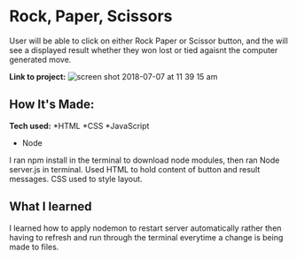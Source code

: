 # Rock, Paper, Scissors
User will be able to click on either Rock Paper or Scissor button, and the will see a displayed result whether they won lost or tied agaisnt the computer generated move. 

**Link to project:** ![screen shot 2018-07-07 at 11 39 15 am](https://user-images.githubusercontent.com/39247861/42412447-7df422d4-81da-11e8-9f1c-14e87e16bcbb.png)

## How It's Made:
**Tech used:** 
*HTML 
*CSS
*JavaScript
* Node

I ran npm install in the terminal to download node modules, then ran Node server.js in terminal.
Used HTML to hold content of button and result messages.
CSS used to style layout.

## What I learned 
I learned how to apply nodemon to restart server automatically rather then having to refresh and run through the terminal everytime a change is being made to files. 











